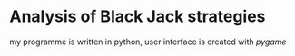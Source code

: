 # Analysis of Black Jack strategies

my programme is written in python, user interface is created with *pygame*
